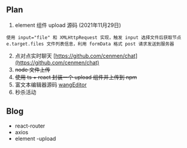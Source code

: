 ## Plan
1. element 组件 upload 源码  (2021年11月29日)
  ```
  使用 input="file" 和 XMLHttpRequest 实现，触发 input 选择文件后获取节点 e.target.files 文件列表信息，利用 formData 格式 post 请求发送到服务器
  ```
2. 点对点实时聊天 [https://github.com/cenmen/chat](https://github.com/cenmen/chat)
3. ~~node 文件上传~~
4. ~~使用 ts + react 封装一个 upload 组件并上传到 npm~~
5. 富文本编辑器源码 [wangEditor](https://github.com/wangeditor-team/wangEditor)
6. 秒杀活动

## Blog
 - react-router
 - axios
 - element -upload
 
